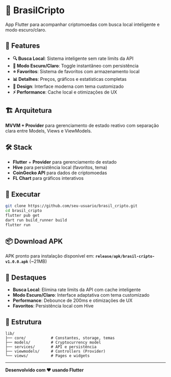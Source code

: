 # 🚀 BrasilCripto

App Flutter para acompanhar criptomoedas com busca local inteligente e modo escuro/claro.

## 📱 Features

- **🔍 Busca Local**: Sistema inteligente sem rate limits da API
- **🌙 Modo Escuro/Claro**: Toggle instantâneo com persistência
- **⭐ Favoritos**: Sistema de favoritos com armazenamento local
- **📊 Detalhes**: Preços, gráficos e estatísticas completas
- **🎨 Design**: Interface moderna com tema customizado
- **⚡ Performance**: Cache local e otimizações de UX

## 🏗️ Arquitetura

**MVVM + Provider** para gerenciamento de estado reativo com separação clara entre Models, Views e ViewModels.

## 🛠️ Stack

- **Flutter** + **Provider** para gerenciamento de estado
- **Hive** para persistência local (favoritos, tema)
- **CoinGecko API** para dados de criptomoedas
- **FL Chart** para gráficos interativos

## 🚀 Executar

```bash
git clone https://github.com/seu-usuario/brasil_cripto.git
cd brasil_cripto
flutter pub get
dart run build_runner build
flutter run
```

## 📦 Download APK

APK pronto para instalação disponível em: **`release/apk/brasil-cripto-v1.0.0.apk`** (~21MB)

## 🎯 Destaques

- **Busca Local**: Elimina rate limits da API com cache inteligente
- **Modo Escuro/Claro**: Interface adaptativa com tema customizado
- **Performance**: Debounce de 200ms e otimizações de UX
- **Favoritos**: Persistência local com Hive

## 📁 Estrutura

```
lib/
├── core/           # Constantes, storage, temas
├── models/         # Cryptocurrency model
├── services/       # API e persistência
├── viewmodels/     # Controllers (Provider)
└── views/          # Pages e widgets
```

---

**Desenvolvido com ❤️ usando Flutter**
